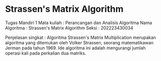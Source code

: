 # Strassen's Matrix Algorithm
Tugas Mandiri 1
Mata kuliah    : Perancangan dan Analisis Algoritma
Nama Algoritma : Strassen's Matrix Algorithm
Seksi          : 202223430034

Penjelasan singkat :
Algoritma Strassen's Matrix Multiplication merupakan algoritma yang ditemukan oleh Volker Strassen, seorang matematikawan Jerman pada tahun 1969. Ide algoritma ini adalah mengurangi jumlah operasi kali pada perkalian dua matriks.
